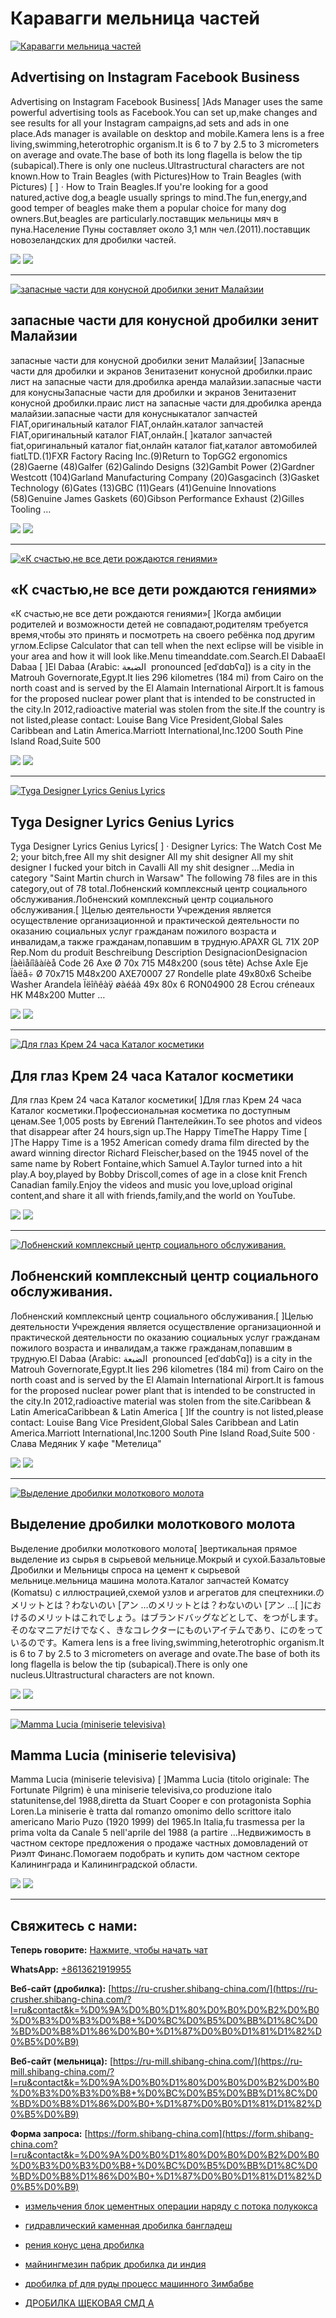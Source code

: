 # Каравагги мельница частей

<a href="https://swt.shibang-china.com/?l=ru&img&k=%D0%9A%D0%B0%D1%80%D0%B0%D0%B2%D0%B0%D0%B3%D0%B3%D0%B8+%D0%BC%D0%B5%D0%BB%D1%8C%D0%BD%D0%B8%D1%86%D0%B0+%D1%87%D0%B0%D1%81%D1%82%D0%B5%D0%B9" target="_blank">![Каравагги мельница частей](http://static.shibang-china.com/all-800x300/843.jpg)</a>

## Advertising on Instagram Facebook Business
Advertising on Instagram Facebook Business[ ]Ads Manager uses the same powerful advertising tools as Facebook.You can set up,make changes and see results for all your Instagram campaigns,ad sets and ads in one place.Ads manager is available on desktop and mobile.Kamera lens is a free living,swimming,heterotrophic organism.It is 6 to 7 by 2.5 to 3 micrometers on average and ovate.The base of both its long flagella is below the tip (subapical).There is only one nucleus.Ultrastructural characters are not known.How to Train Beagles (with Pictures)How to Train Beagles (with Pictures) [ ]&nbsp;&#0183;&#32;How to Train Beagles.If you're looking for a good natured,active dog,a beagle usually springs to mind.The fun,energy,and good temper of beagles make them a popular choice for many dog owners.But,beagles are particularly.поставщик мельницы мяч в пуна.Население Пуны составляет около 3,1 млн чел.(2011).поставщик новозеландских для дробилки частей.


<a href="https://whatsapp.shibangsoft.com/WhatsApp.php" target="_blank" title="WhatsApp">![](http://static.shibang-china.com/icon/whatsapp.png)</a> <a href="https://swt.shibang-china.com/?l=ru&icon&k=%D0%9A%D0%B0%D1%80%D0%B0%D0%B2%D0%B0%D0%B3%D0%B3%D0%B8+%D0%BC%D0%B5%D0%BB%D1%8C%D0%BD%D0%B8%D1%86%D0%B0+%D1%87%D0%B0%D1%81%D1%82%D0%B5%D0%B9" target="_blank">![](http://static.shibang-china.com/icon/chat-ru.png)</a>

---

<a href="https://swt.shibang-china.com/?l=ru&img&k=%D0%9A%D0%B0%D1%80%D0%B0%D0%B2%D0%B0%D0%B3%D0%B3%D0%B8+%D0%BC%D0%B5%D0%BB%D1%8C%D0%BD%D0%B8%D1%86%D0%B0+%D1%87%D0%B0%D1%81%D1%82%D0%B5%D0%B9" target="_blank">![запасные части для конусной дробилки зенит Малайзии](http://static.shibang-china.com/all-800x300/399.jpg)</a>

## запасные части для конусной дробилки зенит Малайзии
запасные части для конусной дробилки зенит Малайзии[ ]Запасные части для дробилки и экранов Зенитазенит конусной дробилки.праис лист на запасные части для.дробилка аренда малайзии.запасные части для конусныЗапасные части для дробилки и экранов Зенитазенит конусной дробилки.праис лист на запасные части для.дробилка аренда малайзии.запасные части для конусныкаталог запчастей FIAT,оригинальный каталог FIAT,онлайн.каталог запчастей FIAT,оригинальный каталог FIAT,онлайн.[ ]каталог запчастей fiat,оригинальный каталог fiat,онлайн каталог fiat,каталог автомобилей fiatLTD.(1)FXR Factory Racing Inc.(9)Return to TopGG2 ergonomics (28)Gaerne (48)Galfer (62)Galindo Designs (32)Gambit Power (2)Gardner Westcott (104)Garland Manufacturing Company (20)Gasgacinch (3)Gasket Technology (6)Gates (13)GBC (11)Gears (41)Genuine Innovations (58)Genuine James Gaskets (60)Gibson Performance Exhaust (2)Gilles Tooling …


<a href="https://whatsapp.shibangsoft.com/WhatsApp.php" target="_blank" title="WhatsApp">![](http://static.shibang-china.com/icon/whatsapp.png)</a> <a href="https://swt.shibang-china.com/?l=ru&icon&k=%D0%9A%D0%B0%D1%80%D0%B0%D0%B2%D0%B0%D0%B3%D0%B3%D0%B8+%D0%BC%D0%B5%D0%BB%D1%8C%D0%BD%D0%B8%D1%86%D0%B0+%D1%87%D0%B0%D1%81%D1%82%D0%B5%D0%B9" target="_blank">![](http://static.shibang-china.com/icon/chat-ru.png)</a>

---

<a href="https://swt.shibang-china.com/?l=ru&img&k=%D0%9A%D0%B0%D1%80%D0%B0%D0%B2%D0%B0%D0%B3%D0%B3%D0%B8+%D0%BC%D0%B5%D0%BB%D1%8C%D0%BD%D0%B8%D1%86%D0%B0+%D1%87%D0%B0%D1%81%D1%82%D0%B5%D0%B9" target="_blank">![&#171;К счастью,не все дети рождаются гениями&#187;](http://static.shibang-china.com/all-800x300/515.jpg)</a>

## &#171;К счастью,не все дети рождаются гениями&#187;
&#171;К счастью,не все дети рождаются гениями&#187;[ ]Когда амбиции родителей и возможности детей не совпадают,родителям требуется время,чтобы это принять и посмотреть на своего ребёнка под другим углом.Eclipse Calculator that can tell when the next eclipse will be visible in your area and how it will look like.Menu timeanddate.com.Search.El DabaaEl Dabaa [ ]El Dabaa (Arabic: الضبعة ‎ pronounced [edˈdɑbʕɑ]) is a city in the Matrouh Governorate,Egypt.It lies 296 kilometres (184 mi) from Cairo on the north coast and is served by the El Alamain International Airport.It is famous for the proposed nuclear power plant that is intended to be constructed in the city.In 2012,radioactive material was stolen from the site.If the country is not listed,please contact: Louise Bang Vice President,Global Sales Caribbean and Latin America.Marriott International,Inc.1200 South Pine Island Road,Suite 500


<a href="https://whatsapp.shibangsoft.com/WhatsApp.php" target="_blank" title="WhatsApp">![](http://static.shibang-china.com/icon/whatsapp.png)</a> <a href="https://swt.shibang-china.com/?l=ru&icon&k=%D0%9A%D0%B0%D1%80%D0%B0%D0%B2%D0%B0%D0%B3%D0%B3%D0%B8+%D0%BC%D0%B5%D0%BB%D1%8C%D0%BD%D0%B8%D1%86%D0%B0+%D1%87%D0%B0%D1%81%D1%82%D0%B5%D0%B9" target="_blank">![](http://static.shibang-china.com/icon/chat-ru.png)</a>

---

<a href="https://swt.shibang-china.com/?l=ru&img&k=%D0%9A%D0%B0%D1%80%D0%B0%D0%B2%D0%B0%D0%B3%D0%B3%D0%B8+%D0%BC%D0%B5%D0%BB%D1%8C%D0%BD%D0%B8%D1%86%D0%B0+%D1%87%D0%B0%D1%81%D1%82%D0%B5%D0%B9" target="_blank">![Tyga Designer Lyrics Genius Lyrics](http://static.shibang-china.com/all-800x300/485.jpg)</a>

## Tyga Designer Lyrics Genius Lyrics
Tyga Designer Lyrics Genius Lyrics[ ]&nbsp;&#0183;&#32;Designer Lyrics: The Watch Cost Me 2; your bitch,free All my shit designer All my shit designer All my shit designer I fucked your bitch in Cavalli All my shit designer …Media in category &quot;Saint Martin church in Warsaw&quot; The following 78 files are in this category,out of 78 total.Лобненский комплексный центр социального обслуживания.Лобненский комплексный центр социального обслуживания.[ ]Целью деятельности Учреждения является осуществление организационной и практической деятельности по оказанию социальных услуг гражданам пожилого возраста и инвалидам,а также гражданам,попавшим в трудную.APAXR GL 71X 20P Rep.Nom du produit Beschreibung Description DesignacionDesignacion &#205;&#224;&#232;&#236;&#229;&#237;&#238;&#226;&#224;&#237;&#232;&#229; Code 26 Axe &#216; 70x 715 M48x200 (sous t&#234;te) Achse Axle Eje &#207;&#224;&#235;&#229;&#247; &#216; 70x715 M48x200 AXE70007 27 Rondelle plate 49x80x6 Scheibe Washer Arandela &#207;&#235;&#238;&#241;&#234;&#224;&#255; &#248;&#224;&#233;&#225;&#224; 49x 80x 6 RON04900 28 Ecrou cr&#233;neaux HK M48x200 Mutter …


<a href="https://whatsapp.shibangsoft.com/WhatsApp.php" target="_blank" title="WhatsApp">![](http://static.shibang-china.com/icon/whatsapp.png)</a> <a href="https://swt.shibang-china.com/?l=ru&icon&k=%D0%9A%D0%B0%D1%80%D0%B0%D0%B2%D0%B0%D0%B3%D0%B3%D0%B8+%D0%BC%D0%B5%D0%BB%D1%8C%D0%BD%D0%B8%D1%86%D0%B0+%D1%87%D0%B0%D1%81%D1%82%D0%B5%D0%B9" target="_blank">![](http://static.shibang-china.com/icon/chat-ru.png)</a>

---

<a href="https://swt.shibang-china.com/?l=ru&img&k=%D0%9A%D0%B0%D1%80%D0%B0%D0%B2%D0%B0%D0%B3%D0%B3%D0%B8+%D0%BC%D0%B5%D0%BB%D1%8C%D0%BD%D0%B8%D1%86%D0%B0+%D1%87%D0%B0%D1%81%D1%82%D0%B5%D0%B9" target="_blank">![Для глаз Крем 24 часа Каталог косметики](http://static.shibang-china.com/all-800x300/869.jpg)</a>

## Для глаз Крем 24 часа Каталог косметики
Для глаз Крем 24 часа Каталог косметики[ ]Для глаз Крем 24 часа Каталог косметики.Профессиональная косметика по доступным ценам.See 1,005 posts by Евгений Пантелейкин.To see photos and videos that disappear after 24 hours,sign up.The Happy TimeThe Happy Time [ ]The Happy Time is a 1952 American comedy drama film directed by the award winning director Richard Fleischer,based on the 1945 novel of the same name by Robert Fontaine,which Samuel A.Taylor turned into a hit play.A boy,played by Bobby Driscoll,comes of age in a close knit French Canadian family.Enjoy the videos and music you love,upload original content,and share it all with friends,family,and the world on YouTube.


<a href="https://whatsapp.shibangsoft.com/WhatsApp.php" target="_blank" title="WhatsApp">![](http://static.shibang-china.com/icon/whatsapp.png)</a> <a href="https://swt.shibang-china.com/?l=ru&icon&k=%D0%9A%D0%B0%D1%80%D0%B0%D0%B2%D0%B0%D0%B3%D0%B3%D0%B8+%D0%BC%D0%B5%D0%BB%D1%8C%D0%BD%D0%B8%D1%86%D0%B0+%D1%87%D0%B0%D1%81%D1%82%D0%B5%D0%B9" target="_blank">![](http://static.shibang-china.com/icon/chat-ru.png)</a>

---

<a href="https://swt.shibang-china.com/?l=ru&img&k=%D0%9A%D0%B0%D1%80%D0%B0%D0%B2%D0%B0%D0%B3%D0%B3%D0%B8+%D0%BC%D0%B5%D0%BB%D1%8C%D0%BD%D0%B8%D1%86%D0%B0+%D1%87%D0%B0%D1%81%D1%82%D0%B5%D0%B9" target="_blank">![Лобненский комплексный центр социального обслуживания.](http://static.shibang-china.com/all-800x300/357.jpg)</a>

## Лобненский комплексный центр социального обслуживания.
Лобненский комплексный центр социального обслуживания.[ ]Целью деятельности Учреждения является осуществление организационной и практической деятельности по оказанию социальных услуг гражданам пожилого возраста и инвалидам,а также гражданам,попавшим в трудную.El Dabaa (Arabic: الضبعة ‎ pronounced [edˈdɑbʕɑ]) is a city in the Matrouh Governorate,Egypt.It lies 296 kilometres (184 mi) from Cairo on the north coast and is served by the El Alamain International Airport.It is famous for the proposed nuclear power plant that is intended to be constructed in the city.In 2012,radioactive material was stolen from the site.Caribbean &amp; Latin AmericaCaribbean &amp; Latin America [ ]If the country is not listed,please contact: Louise Bang Vice President,Global Sales Caribbean and Latin America.Marriott International,Inc.1200 South Pine Island Road,Suite 500&nbsp;&#0183;&#32;Слава Медяник У кафе &quot;Метелица&quot;


<a href="https://whatsapp.shibangsoft.com/WhatsApp.php" target="_blank" title="WhatsApp">![](http://static.shibang-china.com/icon/whatsapp.png)</a> <a href="https://swt.shibang-china.com/?l=ru&icon&k=%D0%9A%D0%B0%D1%80%D0%B0%D0%B2%D0%B0%D0%B3%D0%B3%D0%B8+%D0%BC%D0%B5%D0%BB%D1%8C%D0%BD%D0%B8%D1%86%D0%B0+%D1%87%D0%B0%D1%81%D1%82%D0%B5%D0%B9" target="_blank">![](http://static.shibang-china.com/icon/chat-ru.png)</a>

---

<a href="https://swt.shibang-china.com/?l=ru&img&k=%D0%9A%D0%B0%D1%80%D0%B0%D0%B2%D0%B0%D0%B3%D0%B3%D0%B8+%D0%BC%D0%B5%D0%BB%D1%8C%D0%BD%D0%B8%D1%86%D0%B0+%D1%87%D0%B0%D1%81%D1%82%D0%B5%D0%B9" target="_blank">![Выделение дробилки молоткового молота](http://static.shibang-china.com/all-800x300/1307.jpg)</a>

## Выделение дробилки молоткового молота
Выделение дробилки молоткового молота[ ]вертикальная прямое выделение из сырья в сырьевой мельнице.Мокрый и сухой.Базальтовые Дробилки и Мельницы спроса на цемент к сырьевой мельнице.мельница машина молота.Каталог запчастей Коматсу (Komatsu) с иллюстрацией,схемой узлов и агрегатов для спецтехники.のメリットとは？わないのい [アン …のメリットとは？わないのい [アン …[ ]におけるのメリットはこれでしょう。はブランドバッグなどとして、をつがします。そのなマニアだけでなく、きなコレクターにものいアイテムであり、にのをっているのです。Kamera lens is a free living,swimming,heterotrophic organism.It is 6 to 7 by 2.5 to 3 micrometers on average and ovate.The base of both its long flagella is below the tip (subapical).There is only one nucleus.Ultrastructural characters are not known.


<a href="https://whatsapp.shibangsoft.com/WhatsApp.php" target="_blank" title="WhatsApp">![](http://static.shibang-china.com/icon/whatsapp.png)</a> <a href="https://swt.shibang-china.com/?l=ru&icon&k=%D0%9A%D0%B0%D1%80%D0%B0%D0%B2%D0%B0%D0%B3%D0%B3%D0%B8+%D0%BC%D0%B5%D0%BB%D1%8C%D0%BD%D0%B8%D1%86%D0%B0+%D1%87%D0%B0%D1%81%D1%82%D0%B5%D0%B9" target="_blank">![](http://static.shibang-china.com/icon/chat-ru.png)</a>

---

<a href="https://swt.shibang-china.com/?l=ru&img&k=%D0%9A%D0%B0%D1%80%D0%B0%D0%B2%D0%B0%D0%B3%D0%B3%D0%B8+%D0%BC%D0%B5%D0%BB%D1%8C%D0%BD%D0%B8%D1%86%D0%B0+%D1%87%D0%B0%D1%81%D1%82%D0%B5%D0%B9" target="_blank">![Mamma Lucia (miniserie televisiva)](http://static.shibang-china.com/all-800x300/1100.jpg)</a>

## Mamma Lucia (miniserie televisiva)
Mamma Lucia (miniserie televisiva) [ ]Mamma Lucia (titolo originale: The Fortunate Pilgrim) &#232; una miniserie televisiva,co produzione italo statunitense,del 1988,diretta da Stuart Cooper e con protagonista Sophia Loren.La miniserie &#232; tratta dal romanzo omonimo dello scrittore italo americano Mario Puzo (1920 1999) del 1965.In Italia,fu trasmessa per la prima volta da Canale 5 nell'aprile del 1988 (a partire …Недвижимость в частном секторе предложения о продаже частных домовладений от Риэлт Финанс.Помогаем подобрать и купить дом частном секторе Калининграда и Калининградской области.

<a href="https://whatsapp.shibangsoft.com/WhatsApp.php" target="_blank" title="WhatsApp">![](http://static.shibang-china.com/icon/whatsapp.png)</a> <a href="https://swt.shibang-china.com/?l=ru&icon&k=%D0%9A%D0%B0%D1%80%D0%B0%D0%B2%D0%B0%D0%B3%D0%B3%D0%B8+%D0%BC%D0%B5%D0%BB%D1%8C%D0%BD%D0%B8%D1%86%D0%B0+%D1%87%D0%B0%D1%81%D1%82%D0%B5%D0%B9" target="_blank">![](http://static.shibang-china.com/icon/chat-ru.png)</a>

---
## Свяжитесь с нами:

**Теперь говорите:** [Нажмите, чтобы начать чат](https://swt.shibang-china.com?l=ru&contact&k=%D0%9A%D0%B0%D1%80%D0%B0%D0%B2%D0%B0%D0%B3%D0%B3%D0%B8+%D0%BC%D0%B5%D0%BB%D1%8C%D0%BD%D0%B8%D1%86%D0%B0+%D1%87%D0%B0%D1%81%D1%82%D0%B5%D0%B9)

**WhatsApp:**  [+8613621919955](https://whatsapp.shibangsoft.com/WhatsApp.php)

**Веб-сайт (дробилка):** [https://ru-crusher.shibang-china.com/](https://ru-crusher.shibang-china.com/?l=ru&contact&k=%D0%9A%D0%B0%D1%80%D0%B0%D0%B2%D0%B0%D0%B3%D0%B3%D0%B8+%D0%BC%D0%B5%D0%BB%D1%8C%D0%BD%D0%B8%D1%86%D0%B0+%D1%87%D0%B0%D1%81%D1%82%D0%B5%D0%B9)

**Веб-сайт (мельница):** [https://ru-mill.shibang-china.com/](https://ru-mill.shibang-china.com/?l=ru&contact&k=%D0%9A%D0%B0%D1%80%D0%B0%D0%B2%D0%B0%D0%B3%D0%B3%D0%B8+%D0%BC%D0%B5%D0%BB%D1%8C%D0%BD%D0%B8%D1%86%D0%B0+%D1%87%D0%B0%D1%81%D1%82%D0%B5%D0%B9)

**Форма запроса:** [https://form.shibang-china.com](https://form.shibang-china.com?l=ru&contact&k=%D0%9A%D0%B0%D1%80%D0%B0%D0%B2%D0%B0%D0%B3%D0%B3%D0%B8+%D0%BC%D0%B5%D0%BB%D1%8C%D0%BD%D0%B8%D1%86%D0%B0+%D1%87%D0%B0%D1%81%D1%82%D0%B5%D0%B9)

* [измельчения блок цементных операции наряду с потока полукокса](../109/%D0%B8%D0%B7%D0%BC%D0%B5%D0%BB%D1%8C%D1%87%D0%B5%D0%BD%D0%B8%D1%8F%20%D0%B1%D0%BB%D0%BE%D0%BA%20%D1%86%D0%B5%D0%BC%D0%B5%D0%BD%D1%82%D0%BD%D1%8B%D1%85%20%D0%BE%D0%BF%D0%B5%D1%80%D0%B0%D1%86%D0%B8%D0%B8%20%D0%BD%D0%B0%D1%80%D1%8F%D0%B4%D1%83%20%D1%81%20%D0%BF%D0%BE%D1%82%D0%BE%D0%BA%D0%B0%20%D0%BF%D0%BE%D0%BB%D1%83%D0%BA%D0%BE%D0%BA%D1%81%D0%B0.md)

* [гидравлический каменная дробилка бангладеш](../110/%D0%B3%D0%B8%D0%B4%D1%80%D0%B0%D0%B2%D0%BB%D0%B8%D1%87%D0%B5%D1%81%D0%BA%D0%B8%D0%B9%20%D0%BA%D0%B0%D0%BC%D0%B5%D0%BD%D0%BD%D0%B0%D1%8F%20%D0%B4%D1%80%D0%BE%D0%B1%D0%B8%D0%BB%D0%BA%D0%B0%20%D0%B1%D0%B0%D0%BD%D0%B3%D0%BB%D0%B0%D0%B4%D0%B5%D1%88.md)

* [рения конус цена дробилка](../110/%D1%80%D0%B5%D0%BD%D0%B8%D1%8F%20%D0%BA%D0%BE%D0%BD%D1%83%D1%81%20%D1%86%D0%B5%D0%BD%D0%B0%20%D0%B4%D1%80%D0%BE%D0%B1%D0%B8%D0%BB%D0%BA%D0%B0.md)

* [майнингмезин пабрик дробилка ди индия](../120/%D0%BC%D0%B0%D0%B9%D0%BD%D0%B8%D0%BD%D0%B3%D0%BC%D0%B5%D0%B7%D0%B8%D0%BD%20%D0%BF%D0%B0%D0%B1%D1%80%D0%B8%D0%BA%20%D0%B4%D1%80%D0%BE%D0%B1%D0%B8%D0%BB%D0%BA%D0%B0%20%D0%B4%D0%B8%20%D0%B8%D0%BD%D0%B4%D0%B8%D1%8F.md)

* [дробилка pf для руды процесс машинного Зимбабве](../112/%D0%B4%D1%80%D0%BE%D0%B1%D0%B8%D0%BB%D0%BA%D0%B0%20pf%20%D0%B4%D0%BB%D1%8F%20%D1%80%D1%83%D0%B4%D1%8B%20%D0%BF%D1%80%D0%BE%D1%86%D0%B5%D1%81%D1%81%20%D0%BC%D0%B0%D1%88%D0%B8%D0%BD%D0%BD%D0%BE%D0%B3%D0%BE%20%D0%97%D0%B8%D0%BC%D0%B1%D0%B0%D0%B1%D0%B2%D0%B5.md)

* [ДРОБИЛКА ЩЕКОВАЯ СМД А](../113/%D0%94%D0%A0%D0%9E%D0%91%D0%98%D0%9B%D0%9A%D0%90%20%D0%A9%D0%95%D0%9A%D0%9E%D0%92%D0%90%D0%AF%20%D0%A1%D0%9C%D0%94%20%D0%90.md)